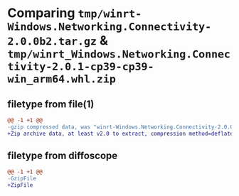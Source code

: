 # Comparing `tmp/winrt-Windows.Networking.Connectivity-2.0.0b2.tar.gz` & `tmp/winrt_Windows.Networking.Connectivity-2.0.1-cp39-cp39-win_arm64.whl.zip`

## filetype from file(1)

```diff
@@ -1 +1 @@
-gzip compressed data, was "winrt-Windows.Networking.Connectivity-2.0.0b2.tar", last modified: Sat Dec  2 18:24:11 2023, max compression
+Zip archive data, at least v2.0 to extract, compression method=deflate
```

## filetype from diffoscope

```diff
@@ -1 +1 @@
-GzipFile
+ZipFile
```

